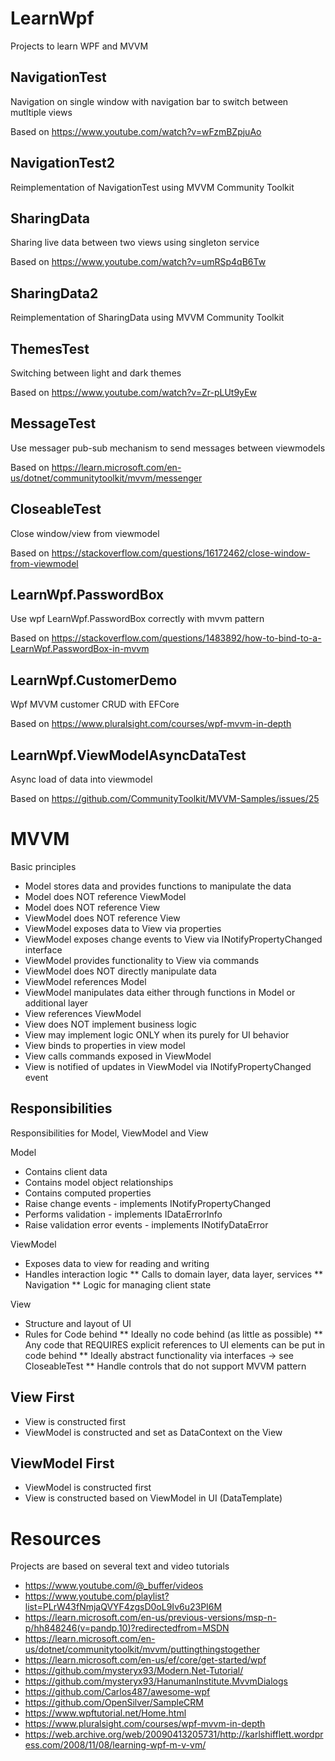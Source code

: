 # LearnWpf
Projects to learn WPF and MVVM

## NavigationTest
Navigation on single window with navigation bar to switch between mutltiple views

Based on https://www.youtube.com/watch?v=wFzmBZpjuAo

## NavigationTest2
Reimplementation of NavigationTest using MVVM Community Toolkit

## SharingData
Sharing live data between two views using singleton service

Based on https://www.youtube.com/watch?v=umRSp4qB6Tw

## SharingData2
Reimplementation of SharingData using MVVM Community Toolkit

## ThemesTest
Switching between light and dark themes

Based on https://www.youtube.com/watch?v=Zr-pLUt9yEw

## MessageTest
Use messager pub-sub mechanism to send messages between viewmodels

Based on https://learn.microsoft.com/en-us/dotnet/communitytoolkit/mvvm/messenger

## CloseableTest
Close window/view from viewmodel

Based on https://stackoverflow.com/questions/16172462/close-window-from-viewmodel

## LearnWpf.PasswordBox
Use wpf LearnWpf.PasswordBox correctly with mvvm pattern

Based on https://stackoverflow.com/questions/1483892/how-to-bind-to-a-LearnWpf.PasswordBox-in-mvvm

## LearnWpf.CustomerDemo
Wpf MVVM customer CRUD with EFCore

Based on https://www.pluralsight.com/courses/wpf-mvvm-in-depth

## LearnWpf.ViewModelAsyncDataTest
Async load of data into viewmodel

Based on https://github.com/CommunityToolkit/MVVM-Samples/issues/25

# MVVM
Basic principles
* Model stores data and provides functions to manipulate the data
* Model does NOT reference ViewModel
* Model does NOT reference View
* ViewModel does NOT reference View
* ViewModel exposes data to View via properties
* ViewModel exposes change events to View via INotifyPropertyChanged interface
* ViewModel provides functionality to View via commands
* ViewModel does NOT directly manipulate data
* ViewModel references Model
* ViewModel manipulates data either through functions in Model or additional layer
* View references ViewModel
* View does NOT implement business logic
* View may implement logic ONLY when its purely for UI behavior
* View binds to properties in view model
* View calls commands exposed in ViewModel
* View is notified of updates in ViewModel via INotifyPropertyChanged event

## Responsibilities
Responsibilities for Model, ViewModel and View

Model
* Contains client data
* Contains model object relationships
* Contains computed properties
* Raise change events - implements INotifyPropertyChanged
* Performs validation - implements IDataErrorInfo
* Raise validation error events - implements INotifyDataError

ViewModel
* Exposes data to view for reading and writing
* Handles interaction logic
** Calls to domain layer, data layer, services
** Navigation
** Logic for managing client state

View
* Structure and layout of UI
* Rules for Code behind
** Ideally no code behind (as little as possible)
** Any code that REQUIRES explicit references to UI elements can be put in code behind
** Ideally abstract functionality via interfaces -> see CloseableTest
** Handle controls that do not support MVVM pattern

## View First
* View is constructed first
* ViewModel is constructed and set as DataContext on the View

## ViewModel First
* ViewModel is constructed first
* View is constructed based on ViewModel in UI (DataTemplate) 

# Resources
Projects are based on several text and video tutorials
* https://www.youtube.com/@_buffer/videos
* https://www.youtube.com/playlist?list=PLrW43fNmjaQVYF4zgsD0oL9Iv6u23PI6M
* https://learn.microsoft.com/en-us/previous-versions/msp-n-p/hh848246(v=pandp.10)?redirectedfrom=MSDN
* https://learn.microsoft.com/en-us/dotnet/communitytoolkit/mvvm/puttingthingstogether
* https://learn.microsoft.com/en-us/ef/core/get-started/wpf
* https://github.com/mysteryx93/Modern.Net-Tutorial/
* https://github.com/mysteryx93/HanumanInstitute.MvvmDialogs
* https://github.com/Carlos487/awesome-wpf
* https://github.com/OpenSilver/SampleCRM
* https://www.wpftutorial.net/Home.html
* https://www.pluralsight.com/courses/wpf-mvvm-in-depth
* https://web.archive.org/web/20090413205731/http://karlshifflett.wordpress.com/2008/11/08/learning-wpf-m-v-vm/